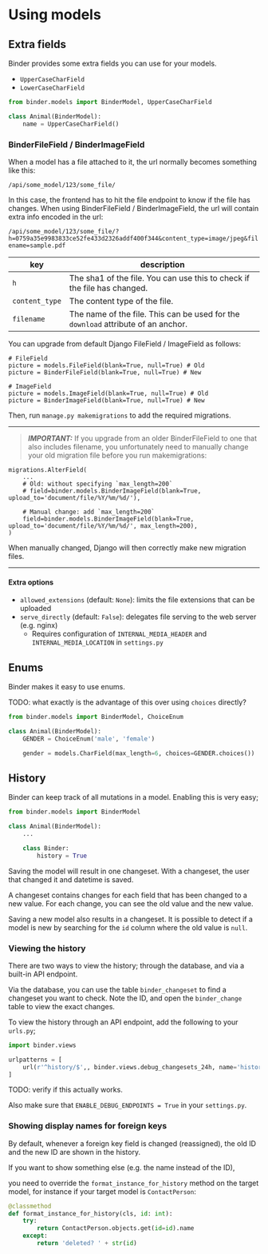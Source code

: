 # Using models

## Extra fields

Binder provides some extra fields you can use for your models.

- `UpperCaseCharField`
- `LowerCaseCharField`

```python
from binder.models import BinderModel, UpperCaseCharField

class Animal(BinderModel):
	name = UpperCaseCharField()
```

### BinderFileField / BinderImageField


When a model has a file attached to it, the url normally becomes something like this:

`/api/some_model/123/some_file/`

In this case, the frontend has to hit the file endpoint to know if the file has changes. When using BinderFileField / BinderImageField, the url will contain extra info encoded in the url:

`/api/some_model/123/some_file/?h=0759a35e9983833ce52fe433d2326addf400f344&content_type=image/jpeg&filename=sample.pdf`

| key | description |
| - | - |
| `h` | The sha1 of the file. You can use this to check if the file has changed. |
| `content_type` | The content type of the file. |
| `filename` |  The name of the file. This can be used for the `download` attribute of an anchor. |

You can upgrade from default Django FileField / ImageField as follows:

```
# FileField
picture = models.FileField(blank=True, null=True) # Old
picture = BinderFileField(blank=True, null=True) # New

# ImageField
picture = models.ImageField(blank=True, null=True) # Old
picture = BinderImageField(blank=True, null=True) # New
```

Then, run `manage.py makemigrations` to add the required migrations.

---
> **_IMPORTANT:_** If you upgrade from an older BinderFileField to one that also includes filename, you unfortunately need to manually change your old migration file before you run makemigrations:

```
migrations.AlterField(
    ...
    # Old: without specifying `max_length=200`
    # field=binder.models.BinderImageField(blank=True, upload_to='document/file/%Y/%m/%d/'),

    # Manual change: add `max_length=200`
    field=binder.models.BinderImageField(blank=True, upload_to='document/file/%Y/%m/%d/', max_length=200),
)
```
When manually changed, Django will then correctly make new migration files.

---

#### Extra options

* `allowed_extensions` (default: `None`): limits the file extensions that can be uploaded
* `serve_directly` (default: `False`): delegates file serving to the web server (e.g. nginx)
  * Requires configuration of `INTERNAL_MEDIA_HEADER` and `INTERNAL_MEDIA_LOCATION` in `settings.py`

## Enums

Binder makes it easy to use enums.

TODO: what exactly is the advantage of this over using `choices` directly?

```python
from binder.models import BinderModel, ChoiceEnum

class Animal(BinderModel):
	GENDER = ChoiceEnum('male', 'female')

	gender = models.CharField(max_length=6, choices=GENDER.choices())
```

## History

Binder can keep track of all mutations in a model.
Enabling this is very easy;

```python
from binder.models import BinderModel

class Animal(BinderModel):
	...

	class Binder:
		history = True
```

Saving the model will result in one changeset. With a changeset, the user that changed it and datetime is saved.

A changeset contains changes for each field that has been changed to a new value. For each change, you can see the old value and the new value.

Saving a new model also results in a changeset. It is possible to detect if a model is new by searching for the `id` column where the old value is `null`.

### Viewing the history

There are two ways to view the history; through the database, and via a built-in API endpoint.

Via the database, you can use the table `binder_changeset` to find a changeset you want to check. Note the ID, and open the `binder_change` table to view the exact changes.

To view the history through an API endpoint, add the following to your `urls.py`;

```python
import binder.views

urlpatterns = [
	url(r'^history/$',, binder.views.debug_changesets_24h, name='history'),
]
```

TODO: verify if this actually works.

Also make sure that `ENABLE_DEBUG_ENDPOINTS = True` in your `settings.py`.

### Showing display names for foreign keys

By default, whenever a foreign key field is changed (reassigned), the old ID and the new ID are shown in the history.

If you want to show something else (e.g. the name instead of the ID),

you need to override the `format_instance_for_history` method on the target model, for instance if your target model is `ContactPerson`:

```python
@classmethod
def format_instance_for_history(cls, id: int):
	try:
		return ContactPerson.objects.get(id=id).name
	except:
		return 'deleted? ' + str(id)
```
